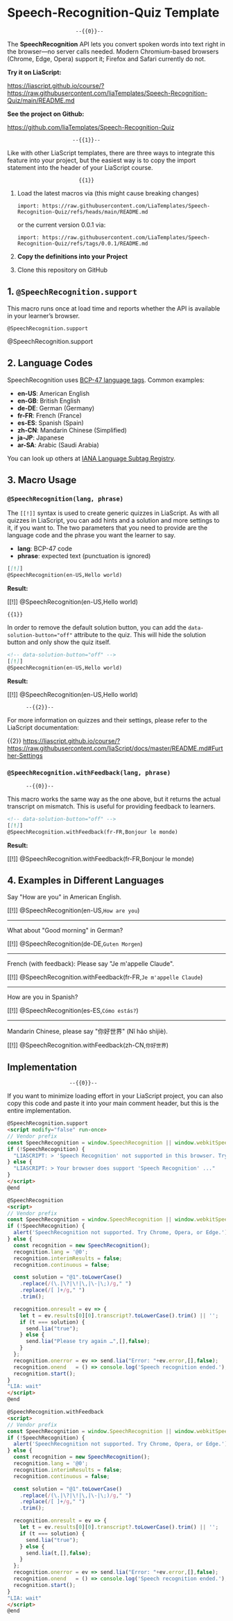 <!--
author:    André Dietrich
email:     liascript@web.de
version:   0.0.1
language:  en
narrator:  US English Female
comment:   Template for SpeechRecognition-powered quizzes in LiaScript
logo:      logo.jpg

@SpeechRecognition.support
<script modify="false" run-once>
// Vendor prefix
const SpeechRecognition = window.SpeechRecognition || window.webkitSpeechRecognition;
if (!SpeechRecognition) {
  "LIASCRIPT: > 'Speech Recognition' not supported in this browser. Try Chrome, Opera, or Edge.";
} else {
  "LIASCRIPT: > Your browser does support 'Speech Recognition' ..."
}
</script>
@end

@SpeechRecognition
<script>
// Vendor prefix
const SpeechRecognition = window.SpeechRecognition || window.webkitSpeechRecognition;
if (!SpeechRecognition) {
  alert('SpeechRecognition not supported. Try Chrome, Opera, or Edge.');
} else {
  const recognition = new SpeechRecognition();
  recognition.lang = '@0';
  recognition.interimResults = false;
  recognition.continuous = false;

  const solution = "@1".toLowerCase()
    .replace(/(\.|\?|\!|\,|\-|\;)/g," ")
    .replace(/[ ]+/g," ")
    .trim();

  recognition.onresult = ev => {
    let t = ev.results[0][0].transcript?.toLowerCase().trim() || '';
    if (t === solution) {
      send.lia("true");
    } else {
      send.lia("Please try again …",[],false);
    }
  };
  recognition.onerror = ev => send.lia("Error: "+ev.error,[],false);
  recognition.onend   = () => console.log('Speech recognition ended.');
  recognition.start();
}
"LIA: wait"
</script>
@end

@SpeechRecognition.withFeedback
<script>
// Vendor prefix
const SpeechRecognition = window.SpeechRecognition || window.webkitSpeechRecognition;
if (!SpeechRecognition) {
  alert('SpeechRecognition not supported. Try Chrome, Opera, or Edge.');
} else {
  const recognition = new SpeechRecognition();
  recognition.lang = '@0';
  recognition.interimResults = false;
  recognition.continuous = false;

  const solution = "@1".toLowerCase()
    .replace(/(\.|\?|\!|\,|\-|\;)/g," ")
    .replace(/[ ]+/g," ")
    .trim();

  recognition.onresult = ev => {
    let t = ev.results[0][0].transcript?.toLowerCase().trim() || '';
    if (t === solution) {
      send.lia("true");
    } else {
      send.lia(t,[],false);
    }
  };
  recognition.onerror = ev => send.lia("Error: "+ev.error,[],false);
  recognition.onend   = () => console.log('Speech recognition ended.');
  recognition.start();
}
"LIA: wait"
</script>
@end
-->

# Speech-Recognition-Quiz Template

                          --{{0}}--
The **SpeechRecognition** API lets you convert spoken words into text right in the browser—no server calls needed. Modern Chromium-based browsers (Chrome, Edge, Opera) support it; Firefox and Safari currently do not.

__Try it on LiaScript:__

https://liascript.github.io/course/?https://raw.githubusercontent.com/liaTemplates/Speech-Recognition-Quiz/main/README.md

__See the project on Github:__

https://github.com/liaTemplates/Speech-Recognition-Quiz

                         --{{1}}--
Like with other LiaScript templates, there are three ways to integrate this feature into your project, but the easiest way is to copy the import statement into the header of your LiaScript course.

                           {{1}}
1. Load the latest macros via (this might cause breaking changes)

   `import: https://raw.githubusercontent.com/LiaTemplates/Speech-Recognition-Quiz/refs/heads/main/README.md`

   or the current version 0.0.1 via:

   `import: https://raw.githubusercontent.com/LiaTemplates/Speech-Recognition-Quiz/refs/tags/0.0.1/README.md`

2. __Copy the definitions into your Project__

3. Clone this repository on GitHub

## 1. `@SpeechRecognition.support`

This macro runs once at load time and reports whether the API is available in your learner’s browser.

`@SpeechRecognition.support`

@SpeechRecognition.support

## 2. Language Codes

SpeechRecognition uses [BCP-47 language tags](https://www.rfc-editor.org/rfc/bcp/bcp47.txt). Common examples:

* **en-US**: American English
* **en-GB**: British English
* **de-DE**: German (Germany)
* **fr-FR**: French (France)
* **es-ES**: Spanish (Spain)
* **zh-CN**: Mandarin Chinese (Simplified)
* **ja-JP**: Japanese
* **ar-SA**: Arabic (Saudi Arabia)

You can look up others at [IANA Language Subtag Registry](https://www.iana.org/assignments/language-subtag-registry/language-subtag-registry).

## 3. Macro Usage

### `@SpeechRecognition(lang, phrase)`

The `[[!]]` syntax is used to create generic quizzes in LiaScript.
As with all quizzes in LiaScript, you can add hints and a solution and more settings to it, if you want to.
The two parameters that you need to provide are the language code and the phrase you want the learner to say.

- **lang**: BCP-47 code
- **phrase**: expected text (punctuation is ignored)

``` markdown
[[!]]
@SpeechRecognition(en-US,Hello world)
```

**Result:**

[[!]]
@SpeechRecognition(en-US,Hello world)

    {{1}}
<section>

In order to remove the default solution button, you can add the `data-solution-button="off"` attribute to the quiz.
This will hide the solution button and only show the quiz itself.

``` markdown
<!-- data-solution-button="off" -->
[[!]]
@SpeechRecognition(en-US,Hello world)
```

**Result:**

<!-- data-solution-button="off" -->
[[!]]
@SpeechRecognition(en-US,Hello world)

</section>

          --{{2}}--
For more information on quizzes and their settings, please refer to the LiaScript documentation:

{{2}} https://liascript.github.io/course/?https://raw.githubusercontent.com/liaScript/docs/master/README.md#Further-Settings

### `@SpeechRecognition.withFeedback(lang, phrase)`

          --{{0}}--
This macro works the same way as the one above, but it returns the actual transcript on mismatch.
This is useful for providing feedback to learners.

``` markdown
<!-- data-solution-button="off" -->
[[!]]
@SpeechRecognition.withFeedback(fr-FR,Bonjour le monde)
```

**Result:**

<!-- data-solution-button="off" -->
[[!]]
@SpeechRecognition.withFeedback(fr-FR,Bonjour le monde)

## 4. Examples in Different Languages

Say "How are you" in American English.

[[!]]
@SpeechRecognition(en-US,`How are you`)

---

What about "Good morning" in German? 

[[!]]
@SpeechRecognition(de-DE,`Guten Morgen`)

---

French (with feedback): Please say "Je m'appelle Claude".

[[!]]
@SpeechRecognition.withFeedback(fr-FR,`Je m'appelle Claude`)

---

How are you in Spanish?

[[!]]
@SpeechRecognition(es-ES,`Cómo estás?`)

---

Mandarin Chinese, please say "你好世界" (Nǐ hǎo shìjiè).


[[!]]
@SpeechRecognition.withFeedback(zh-CN,`你好世界`)

## Implementation

                        --{{0}}--
If you want to minimize loading effort in your LiaScript project, you can also copy this code and paste it into your main comment header, but this is the entire implementation.

``` html
@SpeechRecognition.support
<script modify="false" run-once>
// Vendor prefix
const SpeechRecognition = window.SpeechRecognition || window.webkitSpeechRecognition;
if (!SpeechRecognition) {
  "LIASCRIPT: > 'Speech Recognition' not supported in this browser. Try Chrome, Opera, or Edge.";
} else {
  "LIASCRIPT: > Your browser does support 'Speech Recognition' ..."
}
</script>
@end

@SpeechRecognition
<script>
// Vendor prefix
const SpeechRecognition = window.SpeechRecognition || window.webkitSpeechRecognition;
if (!SpeechRecognition) {
  alert('SpeechRecognition not supported. Try Chrome, Opera, or Edge.');
} else {
  const recognition = new SpeechRecognition();
  recognition.lang = '@0';
  recognition.interimResults = false;
  recognition.continuous = false;

  const solution = "@1".toLowerCase()
    .replace(/(\.|\?|\!|\,|\-|\;)/g," ")
    .replace(/[ ]+/g," ")
    .trim();

  recognition.onresult = ev => {
    let t = ev.results[0][0].transcript?.toLowerCase().trim() || '';
    if (t === solution) {
      send.lia("true");
    } else {
      send.lia("Please try again …",[],false);
    }
  };
  recognition.onerror = ev => send.lia("Error: "+ev.error,[],false);
  recognition.onend   = () => console.log('Speech recognition ended.');
  recognition.start();
}
"LIA: wait"
</script>
@end

@SpeechRecognition.withFeedback
<script>
// Vendor prefix
const SpeechRecognition = window.SpeechRecognition || window.webkitSpeechRecognition;
if (!SpeechRecognition) {
  alert('SpeechRecognition not supported. Try Chrome, Opera, or Edge.');
} else {
  const recognition = new SpeechRecognition();
  recognition.lang = '@0';
  recognition.interimResults = false;
  recognition.continuous = false;

  const solution = "@1".toLowerCase()
    .replace(/(\.|\?|\!|\,|\-|\;)/g," ")
    .replace(/[ ]+/g," ")
    .trim();

  recognition.onresult = ev => {
    let t = ev.results[0][0].transcript?.toLowerCase().trim() || '';
    if (t === solution) {
      send.lia("true");
    } else {
      send.lia(t,[],false);
    }
  };
  recognition.onerror = ev => send.lia("Error: "+ev.error,[],false);
  recognition.onend   = () => console.log('Speech recognition ended.');
  recognition.start();
}
"LIA: wait"
</script>
@end
```